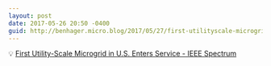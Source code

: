 ```yaml
---
layout: post
date: 2017-05-26 20:50 -0400
guid: http://benhager.micro.blog/2017/05/27/first-utilityscale-microgrid.html
---
```

💡 [First Utility-Scale Microgrid in U.S. Enters Service - IEEE Spectrum](http://spectrum.ieee.org/energywise/energy/the-smarter-grid/first-utilityscale-microgrid-in-us-enters-service)
